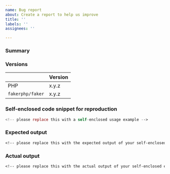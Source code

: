 ```yaml
---
name: Bug report
about: Create a report to help us improve
title: ''
labels: ''
assignees: ''

---
```


### Summary

<!-- provide a summary here -->

### Versions

<!-- Please provide the versions of PHP as well as `fakerphp/faker` on which the issue has been observed -->

|                | Version |
|:---------------|:--------|
| PHP            | x.y.z   |
| `fakerphp/faker`  | x.y.z   |

### Self-enclosed code snippet for reproduction

```php
<!-- please replace this with a self-enclosed usage example -->
```

### Expected output

```txt
<!-- please replace this with the expected output of your self-enclosed example --> 
```

### Actual output

```txt
<!-- please replace this with the actual output of your self-enclosed example --> 
```
